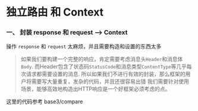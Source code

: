 # 独立路由 和 Context
### 一、 封装 response 和 request --> Context
操作 `response` 和 `request` 太麻烦，并且需要构造和设置的东西太多
> 如果我们要构建一个完整的响应，肯定需要考虑消息头`Header`和消息体`Body`.
> 而Header包含了状态码`StatusCode`和消息类型`ContentType`等几乎每次请求都需要设置的消息.
> 所以如果我们不进行有效的封装，那么框架的用户将需要写大量重复，发杂的代码，并且还很容易出错
> 我们需要针对使用场景，能够高效地构造出HTTP响应是一个好框架必须考虑的点。

这里的代码参考 base3/compare

